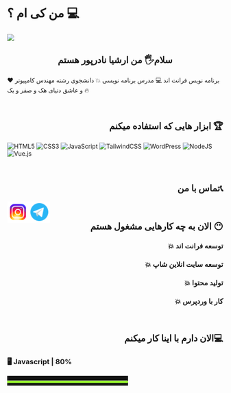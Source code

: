 #  من کی ام ؟ 💻
 <img margin="0 auto" align="center" src="https://img.freepik.com/free-vector/website-development-building-development-process-web-page-programming-codding-digital-specialist-isolated-flat-illustration_613284-2885.jpg?t=st=1722937761~exp=1722941361~hmac=815d1a7edf14737973d3a9f76c97a884f18d44d0f609936e389e84fc97ff196f&w=740"/>

<h2 align="center">سلام🖐 من ارشیا نادرپور هستم</h2>

<p align="center">

  برنامه نویس فرانت اند 💻 مدرس برنامه نویسی 💥  دانشجوی رشته مهندس کامپیوتر  ❤  و عاشق دنیای هک و صفر و یک 🔥
  
 
</p>

<br  />


<h2 align="right">ابزار هایی که استفاده میکنم 🏆</h2>

![HTML5](https://img.shields.io/badge/html5-%23E34F26.svg?style=for-the-badge&logo=html5&logoColor=white)
![CSS3](https://img.shields.io/badge/css3-%231572B6.svg?style=for-the-badge&logo=css3&logoColor=white)
![JavaScript](https://img.shields.io/badge/javascript-%23323330.svg?style=for-the-badge&logo=javascript&logoColor=%23F7DF1E)
![TailwindCSS](https://img.shields.io/badge/tailwindcss-%2338B2AC.svg?style=for-the-badge&logo=tailwind-css&logoColor=white)
	![WordPress](https://img.shields.io/badge/WordPress-%23117AC9.svg?style=for-the-badge&logo=WordPress&logoColor=white)
 ![NodeJS](https://img.shields.io/badge/node.js-6DA55F?style=for-the-badge&logo=node.js&logoColor=white)
 ![Vue.js](https://img.shields.io/badge/vuejs-%2335495e.svg?style=for-the-badge&logo=vuedotjs&logoColor=%234FC08D)



 <br>


 <h2 align="right">تماس با من📞</h2>


<a href="https://instagram.com/front-end"><img align="left" width="50px" height="50px" src="https://github.com/Arshia-Esfh/Arshia-Esfh/blob/main/icons8-instagram-48.png?raw=true" alt="Instagram"></a>
<a href="https://t.me/arshia10231/front-end"><img align="left" width="50px" height="50px" src="https://github.com/Arshia-Esfh/Arshia-Esfh/blob/main/icons8-telegram-48.png?raw=true" alt="Telegram"></a>



<br />

<h2 align="right">الان به چه کارهایی مشغول هستم  😶</h2>
<h3 align="right">💥 توسعه فرانت اند</h3>
<h3 align="right">💥 توسعه سایت انلاین شاپ</h3>
<h3 align="right">💥 تولید محتوا </h3>
<h3 align="right">💥 کار با وردپرس</h3>


<br />

<h2 align="right">الان دارم با اینا کار میکنم💻</h2>

<h3 align="left">🖥 Javascript | 80%</h3> <img width="282.2px" src="https://github.com/Arshia-Esfh/Arshia-Esfh/blob/main/photo_2024-08-06_15-54-00.jpg?raw=true">
